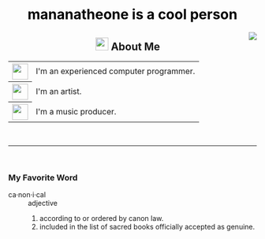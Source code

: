 <h1 align='center' style="color: #000;">mananatheone is a cool person</h1>
<img align="right" src="https://github-readme-stats.vercel.app/api?username=mananatheone">

<h2 align="center"><img src="https://twitter.github.io/twemoji/2/72x72/1f64b-1f3fd.png" width="26em"> About Me</h2>
<table align="center" style="border: none;">
 <tr>
  <th><img src="https://twitter.github.io/twemoji/2/72x72/1f468-1f3fd-200d-1f4bb.png" width="32em"></th>
  <td align="left">I'm an experienced computer programmer.</th>
 </tr>
 <tr>
  <th><img src="https://twitter.github.io/twemoji/2/72x72/1f58c.png" width="32em"></th>
  <td align="left">I'm an artist.</th>
 </tr>
 <tr>
  <th><img src="https://twitter.github.io/twemoji/2/72x72/1f3b5.png" width="32em"></th>
  <td align="left">I'm a music producer.</th>
 </tr>
</table>

<br><hr><br>

<h3>My Favorite Word</h3>
<dl>
  <dt>ca·non·i·cal</dt>
  <dd>
   adjective
   <ol>
    <li>according to or ordered by canon law.</li>
    <li>included in the list of sacred books officially accepted as genuine.</li>
   </ol>
  </dd>
</dl>
